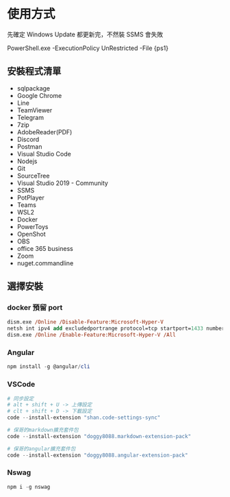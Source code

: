 # 使用方式

先確定 Windows Update 都更新完，不然裝 SSMS 會失敗

PowerShell.exe -ExecutionPolicy UnRestricted -File {ps1}

## 安裝程式清單

- sqlpackage
- Google Chrome
- Line
- TeamViewer
- Telegram
- 7zip
- AdobeReader(PDF)
- Discord
- Postman
- Visual Studio Code
- Nodejs
- Git
- SourceTree
- Visual Studio 2019 - Community
- SSMS
- PotPlayer
- Teams
- WSL2
- Docker
- PowerToys
- OpenShot
- OBS
- office 365 business
- Zoom
- nuget.commandline

## 選擇安裝

### docker 預留 port

```ps
dism.exe /Online /Disable-Feature:Microsoft-Hyper-V
netsh int ipv4 add excludedportrange protocol=tcp startport=1433 numberofports=1
dism.exe /Online /Enable-Feature:Microsoft-Hyper-V /All
```

### Angular

```powershell
npm install -g @angular/cli
```

### VSCode

```powershell
# 同步設定
# alt + shift + U -> 上傳設定
# clt + shift + D -> 下載設定
code --install-extension "shan.code-settings-sync"

# 保哥的markdown擴充套件包
code --install-extension "doggy8088.markdown-extension-pack"

# 保哥的angular擴充套件包
code --install-extension "doggy8088.angular-extension-pack"
```

### Nswag

```powershell
npm i -g nswag
```
